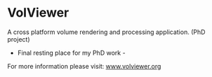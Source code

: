 VolViewer
=========

A cross platform volume rendering and processing application. (PhD project)

- Final resting place for my PhD work -

For more information please visit: www.volviewer.org
